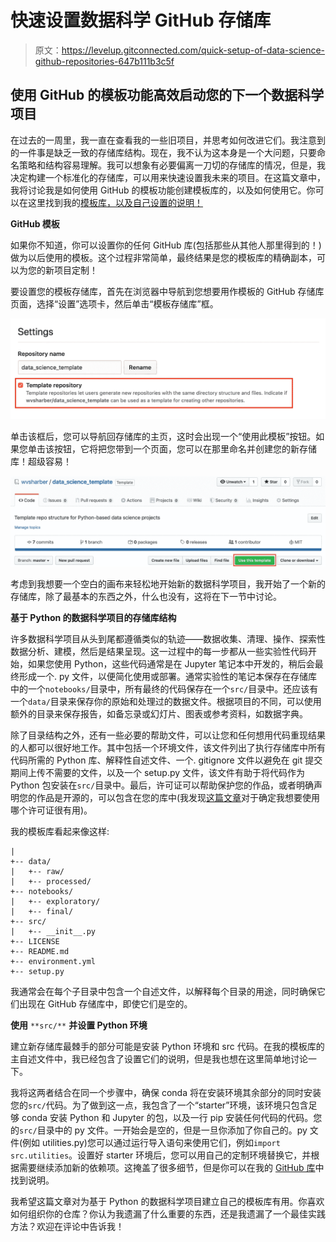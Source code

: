# 快速设置数据科学 GitHub 存储库

> 原文：<https://levelup.gitconnected.com/quick-setup-of-data-science-github-repositories-647b111b3c5f>

## 使用 GitHub 的模板功能高效启动您的下一个数据科学项目

在过去的一周里，我一直在查看我的一些旧项目，并思考如何改进它们。我注意到的一件事是缺乏一致的存储库结构。现在，我不认为这本身是一个大问题，只要命名策略和结构容易理解。我可以想象有必要偏离一刀切的存储库的情况，但是，我决定构建一个标准化的存储库，可以用来快速设置我未来的项目。在这篇文章中，我将讨论我是如何使用 GitHub 的模板功能创建模板库的，以及如何使用它。你可以在这里找到我的[模板库，以及自己设置的说明！](https://github.com/wvsharber/data_science_template)

**GitHub 模板**

如果你不知道，你可以设置你的任何 GitHub 库(包括那些从其他人那里得到的！)做为以后使用的模板。这个过程非常简单，最终结果是您的模板库的精确副本，可以为您的新项目定制！

要设置您的模板存储库，首先在浏览器中导航到您想要用作模板的 GitHub 存储库页面，选择“设置”选项卡，然后单击“模板存储库”框。

![](img/730cc81fbbb06647561f41a975e91d36.png)

单击该框后，您可以导航回存储库的主页，这时会出现一个“使用此模板”按钮。如果您单击该按钮，它将把您带到一个页面，您可以在那里命名并创建您的新存储库！超级容易！

![](img/9d6db019c20af78ed50283792a320b4e.png)

考虑到我想要一个空白的画布来轻松地开始新的数据科学项目，我开始了一个新的存储库，除了最基本的东西之外，什么也没有，这将在下一节中讨论。

**基于 Python 的数据科学项目的存储库结构**

许多数据科学项目从头到尾都遵循类似的轨迹——数据收集、清理、操作、探索性数据分析、建模，然后是结果呈现。这一过程中的每一步都从一些实验性代码开始，如果您使用 Python，这些代码通常是在 Jupyter 笔记本中开发的，稍后会最终形成一个. py 文件，以便简化使用或部署。通常实验性的笔记本保存在存储库中的一个`notebooks/`目录中，所有最终的代码保存在一个`src/`目录中。还应该有一个`data/`目录来保存你的原始和处理过的数据文件。根据项目的不同，可以使用额外的目录来保存报告，如备忘录或幻灯片、图表或参考资料，如数据字典。

除了目录结构之外，还有一些必要的帮助文件，可以让您和任何想用代码重现结果的人都可以很好地工作。其中包括一个环境文件，该文件列出了执行存储库中所有代码所需的 Python 库、解释性自述文件、一个. gitignore 文件以避免在 git 提交期间上传不需要的文件，以及一个 setup.py 文件，该文件有助于将代码作为 Python 包安装在`src/`目录中。最后，许可证可以帮助保护您的作品，或者明确声明您的作品是开源的，可以包含在您的库中(我发现[这篇文章](https://towardsdatascience.com/a-data-scientists-guide-to-open-source-licensing-c70d5fe42079)对于确定我想要使用哪个许可证很有用)。

我的模板库看起来像这样:

```
|
+-- data/
|   +-- raw/
|   +-- processed/
+-- notebooks/
|   +-- exploratory/
|   +-- final/
+-- src/
|   +-- __init__.py
+-- LICENSE
+-- README.md
+-- environment.yml
+-- setup.py
```

我通常会在每个子目录中包含一个自述文件，以解释每个目录的用途，同时确保它们出现在 GitHub 存储库中，即使它们是空的。

**使用** `**src/**` **并设置 Python 环境**

建立新存储库最棘手的部分可能是安装 Python 环境和 src 代码。在我的模板库的主自述文件中，我已经包含了设置它们的说明，但是我也想在这里简单地讨论一下。

我将这两者结合在同一个步骤中，确保 conda 将在安装环境其余部分的同时安装您的`src/`代码。为了做到这一点，我包含了一个“starter”环境，该环境只包含足够 conda 安装 Python 和 Jupyter 的包，以及一行 pip 安装任何代码的代码。您的`src/`目录中的 py 文件。一开始会是空的，但是一旦你添加了你自己的。py 文件(例如 utilities.py)您可以通过运行导入语句来使用它们，例如`import src.utilities`。设置好 starter 环境后，您可以用自己的定制环境替换它，并根据需要继续添加新的依赖项。这掩盖了很多细节，但是你可以在我的 [GitHub 库](https://github.com/wvsharber/data_science_template)中找到说明。

我希望这篇文章对为基于 Python 的数据科学项目建立自己的模板库有用。你喜欢如何组织你的仓库？你认为我遗漏了什么重要的东西，还是我遗漏了一个最佳实践方法？欢迎在评论中告诉我！